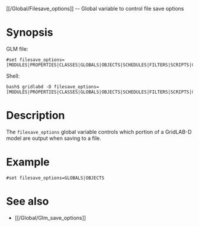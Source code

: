 [[/Global/Filesave_options]] -- Global variable to control file save options

# Synopsis

GLM file:

~~~
#set filesave_options=[MODULES|PROPERTIES|CLASSES|GLOBALS|OBJECTS|SCHEDULES|FILTERS|SCRIPTS|CLOCK|ALL]
~~~

Shell:

~~~
bash$ gridlabd -D filesave_options=[MODULES|PROPERTIES|CLASSES|GLOBALS|OBJECTS|SCHEDULES|FILTERS|SCRIPTS|CLOCK|ALL]
~~~

# Description

The `filesave_options` global variable controls which portion of a GridLAB-D model are output when saving to a file.

# Example

~~~
#set filesave_options=GLOBALS|OBJECTS
~~~

# See also

* [[/Global/Glm_save_options]]

